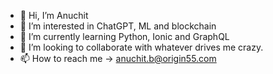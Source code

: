 - 👋 Hi, I’m Anuchit
- 👀 I’m interested in ChatGPT, ML and blockchain
- 🌱 I’m currently learning Python, Ionic and GraphQL
- 💞️ I’m looking to collaborate with whatever drives me crazy.
- 📫 How to reach me -> anuchit.b@origin55.com

<!---
anuchitorigin/anuchitorigin is a ✨ special ✨ repository because its `README.md` (this file) appears on your GitHub profile.
You can click the Preview link to take a look at your changes.
--->
